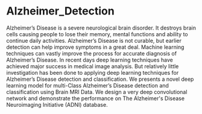 # Alzheimer_Detection
Alzheimer’s Disease is a severe neurological brain disorder. It destroys brain cells causing people to lose their memory, mental functions and ability to continue daily activities. Alzheimer’s Disease is not curable, but earlier detection can help improve symptoms in a great deal. Machine learning techniques can vastly improve the process for accurate diagnosis of Alzheimer’s Disease. In recent days deep learning techniques have achieved major success in medical image analysis. But relatively little investigation has been done to applying deep learning techniques for Alzheimer’s Disease detection and classification. We presents a novel deep learning model for multi-Class Alzheimer’s Disease detection and classification using Brain MRI Data. We design a very deep convolutional network and demonstrate the performance on The Alzheimer's Disease Neuroimaging Initiative (ADNI) database.
